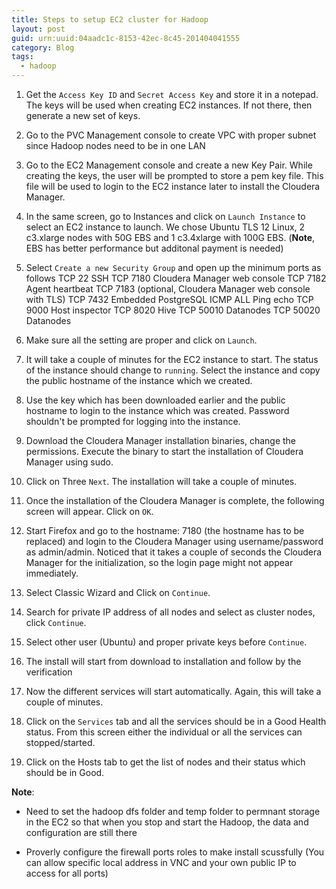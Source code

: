 ```yaml
---
title: Steps to setup EC2 cluster for Hadoop 
layout: post
guid: urn:uuid:04aadc1c-8153-42ec-8c45-201404041555
category: Blog
tags:
  - hadoop
---
```


1. Get the `Access Key ID` and `Secret Access Key` and store it in a notepad. The keys will be used when creating EC2 instances. If not there, then generate a new set of keys.

1.	Go to the PVC Management console to create VPC with proper subnet since Hadoop nodes need to be in one LAN
 
1.	Go to the EC2 Management console and create a new Key Pair. While creating the keys, the user will be prompted to store a pem key file. This file will be used to login to the EC2 instance later to install the Cloudera Manager.

1.	In the same screen, go to Instances and click on `Launch Instance` to select an EC2 instance to launch. We chose Ubuntu TLS 12 Linux, 2 c3.xlarge nodes with 50G EBS and 1 c3.4xlarge with 100G EBS. (**Note**, EBS has better performance but additonal payment is needed)
 
1.	Select `Create a new Security Group` and open up the minimum ports as follows
            TCP	22	  SSH
            TCP	7180	Cloudera Manager web console
            TCP	7182	Agent heartbeat
            TCP	7183	(optional, Cloudera Manager web console with TLS)
            TCP	7432	Embedded PostgreSQL
            ICMP   ALL	 Ping echo
            TCP	9000	Host inspector
            TCP	8020	Hive
            TCP	50010   Datanodes
            TCP	50020   Datanodes
 
1.	Make sure all the setting are proper and click on `Launch`.
 
1.	It will take a couple of minutes for the EC2 instance to start. The status of the instance should change to `running`. Select the instance and copy the public hostname of the instance which we created.

1.	Use the key which has been downloaded earlier and the public hostname to login to the instance which was created. Password shouldn't be prompted for logging into the instance.

1.	Download the Cloudera Manager installation binaries, change the permissions. Execute the binary to start the installation of Cloudera Manager using sudo.

1.	Click on Three `Next`. The installation will take a couple of minutes.
11.	Once the installation of the Cloudera Manager is complete, the following screen will appear. Click on `OK`.
 
1.	Start Firefox and go to the hostname: 7180 (the hostname has to be replaced) and login to the Cloudera Manager using username/password as admin/admin. Noticed that it takes a couple of seconds the Cloudera Manager for the initialization, so the login page might not appear immediately.

1.	Select Classic Wizard and Click on `Continue`.

1.	Search for private IP address of all nodes and select as cluster nodes, click `Continue`.

1.	Select other user (Ubuntu) and proper private keys before `Continue`.

1.	The install will start from download to installation and follow by the verification

17.	Now the different services will start automatically. Again, this will take a couple of minutes.

18.	Click on the `Services` tab and all the services should be in a Good Health status. From this screen either the individual or all the services can stopped/started.
 
19.	 Click on the Hosts tab to get the list of nodes and their status which should be in Good.

**Note**:

* Need to set the hadoop dfs folder and temp folder to permnant storage in the EC2 so that when you stop and start the Hadoop, the data and configuration are still there

* Proverly configure the firewall ports roles to make install scussfully (You can allow specific local address in VNC and your own public IP to access for all ports)
